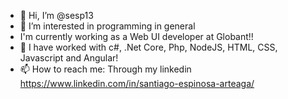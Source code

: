 - 👋 Hi, I’m @sesp13
- 👀 I’m interested in programming in general
- I'm currently working as a Web UI developer at Globant!!
- 💞️ I have worked with c#, .Net Core, Php, NodeJS, HTML, CSS, Javascript and Angular!
- 📫 How to reach me: Through my linkedin https://www.linkedin.com/in/santiago-espinosa-arteaga/
<!---
sesp13/sesp13 is a ✨ special ✨ repository because its `README.md` (this file) appears on your GitHub profile.
You can click the Preview link to take a look at your changes.
--->
